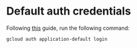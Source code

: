 # Default auth credentials

Following [this](https://cloud.google.com/docs/authentication/provide-credentials-adc#how-to) guide, run the following command:

```bash
gcloud auth application-default login
```